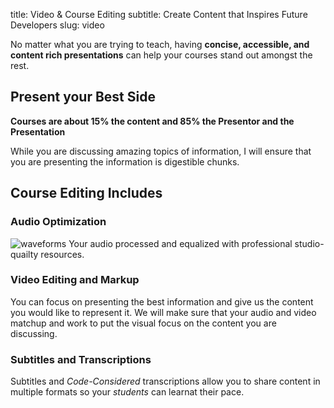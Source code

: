 title: Video & Course Editing
subtitle: Create Content that Inspires Future Developers
slug: video

No matter what you are trying to teach, having **concise, accessible, and content rich presentations** can help your courses stand out amongst the rest.


## Present your Best Side
**Courses are about 15% the content and 85% the Presentor and the Presentation**

While you are discussing amazing topics of information, I will ensure that you are presenting the information is digestible chunks.


## Course Editing Includes

### Audio Optimization
![waveforms](https://s3-us-west-2.amazonaws.com/kjaymiller/images/waveforms.jpg)
Your audio processed and equalized with professional studio-quailty resources.

### Video Editing and Markup
You can focus on presenting the best information and give us the content you would like to represent it. We will make sure that your audio and video matchup and work to put the visual focus on the content you are discussing.

### Subtitles and Transcriptions
Subtitles and _Code-Considered_ transcriptions allow you to share content in multiple formats so your _students_ can learnat their pace.
